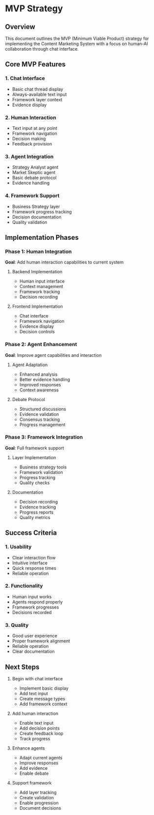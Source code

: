 # MVP Strategy

## Overview
This document outlines the MVP (Minimum Viable Product) strategy for implementing the Content Marketing System with a focus on human-AI collaboration through chat interface.

## Core MVP Features

### 1. Chat Interface
- Basic chat thread display
- Always-available text input
- Framework layer context
- Evidence display

### 2. Human Interaction
- Text input at any point
- Framework navigation
- Decision making
- Feedback provision

### 3. Agent Integration
- Strategy Analyst agent
- Market Skeptic agent
- Basic debate protocol
- Evidence handling

### 4. Framework Support
- Business Strategy layer
- Framework progress tracking
- Decision documentation
- Quality validation

## Implementation Phases

### Phase 1: Human Integration
**Goal**: Add human interaction capabilities to current system

1. Backend Implementation
   - Human input interface
   - Context management
   - Framework tracking
   - Decision recording

2. Frontend Implementation
   - Chat interface
   - Framework navigation
   - Evidence display
   - Decision controls

### Phase 2: Agent Enhancement
**Goal**: Improve agent capabilities and interaction

1. Agent Adaptation
   - Enhanced analysis
   - Better evidence handling
   - Improved responses
   - Context awareness

2. Debate Protocol
   - Structured discussions
   - Evidence validation
   - Consensus tracking
   - Progress management

### Phase 3: Framework Integration
**Goal**: Full framework support

1. Layer Implementation
   - Business strategy tools
   - Framework validation
   - Progress tracking
   - Quality checks

2. Documentation
   - Decision recording
   - Evidence tracking
   - Progress reports
   - Quality metrics

## Success Criteria

### 1. Usability
- Clear interaction flow
- Intuitive interface
- Quick response times
- Reliable operation

### 2. Functionality
- Human input works
- Agents respond properly
- Framework progresses
- Decisions recorded

### 3. Quality
- Good user experience
- Proper framework alignment
- Reliable operation
- Clear documentation

## Next Steps

1. Begin with chat interface
   - Implement basic display
   - Add text input
   - Create message types
   - Add framework context

2. Add human interaction
   - Enable text input
   - Add decision points
   - Create feedback loop
   - Track progress

3. Enhance agents
   - Adapt current agents
   - Improve responses
   - Add evidence
   - Enable debate

4. Support framework
   - Add layer tracking
   - Create validation
   - Enable progression
   - Document decisions
